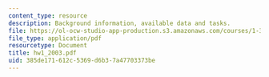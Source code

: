 ```yaml
---
content_type: resource
description: Background information, available data and tasks.
file: https://ol-ocw-studio-app-production.s3.amazonaws.com/courses/1-364-advanced-geotechnical-engineering-fall-2003/385de171612c5369d6b37a47703373be_hw1_2003.pdf
file_type: application/pdf
resourcetype: Document
title: hw1_2003.pdf
uid: 385de171-612c-5369-d6b3-7a47703373be
---
```

